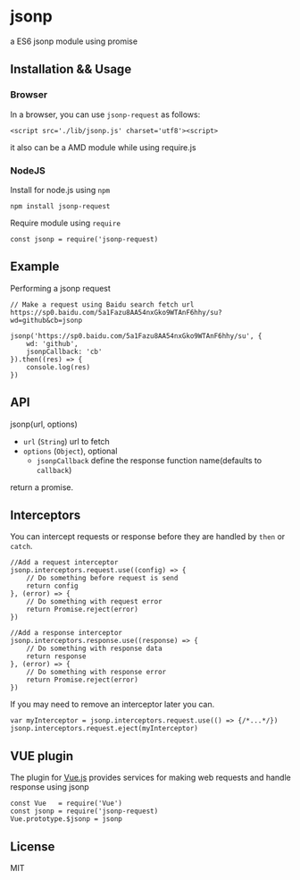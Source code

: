 # jsonp
a ES6 jsonp module using promise

## Installation && Usage
### Browser
In a browser, you can use `jsonp-request` as follows:

    <script src='./lib/jsonp.js' charset='utf8'><script>

it also can be a AMD module while using require.js

### NodeJS

Install for node.js using `npm`

    npm install jsonp-request

Require module using `require`

    const jsonp = require('jsonp-request)


## Example 
Performing a jsonp request

    // Make a request using Baidu search fetch url https://sp0.baidu.com/5a1Fazu8AA54nxGko9WTAnF6hhy/su?wd=github&cb=jsonp

    jsonp('https://sp0.baidu.com/5a1Fazu8AA54nxGko9WTAnF6hhy/su', {
        wd: 'github',
        jsonpCallback: 'cb'
    }).then((res) => {
        console.log(res)
    })

## API
jsonp(url, options)

* `url` (`String`) url to fetch
* `options` (`Object`), optional
    + `jsonpCallback` define the response function name(defaults to `callback`)

return a promise.

## Interceptors
You can intercept requests or response before they are handled by `then` or `catch`.
        
    //Add a request interceptor
    jsonp.interceptors.request.use((config) => {
        // Do something before request is send
        return config
    }, (error) => {
        // Do something with request error
        return Promise.reject(error)
    })

    //Add a response interceptor
    jsonp.interceptors.response.use((response) => {
        // Do something with response data
        return response
    }, (error) => {
        // Do something with response error
        return Promise.reject(error)
    })

If you may need to remove an interceptor later you can.

    var myInterceptor = jsonp.interceptors.request.use(() => {/*...*/})
    jsonp.interceptors.request.eject(myInterceptor)

## VUE plugin
The plugin for [Vue.js](https://vuejs.org/) provides services for making web requests and handle response using jsonp

    const Vue   = require('Vue')
    const jsonp = require('jsonp-request)
    Vue.prototype.$jsonp = jsonp

## License
MIT

